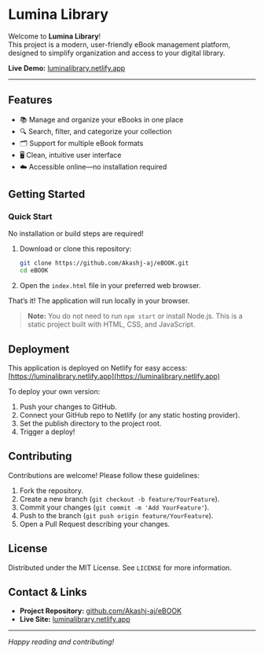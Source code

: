 # Lumina Library

Welcome to **Lumina Library**!  
This project is a modern, user-friendly eBook management platform, designed to simplify organization and access to your digital library.

**Live Demo:** [luminalibrary.netlify.app](https://luminalibrary.netlify.app)

---

## Features

- 📚 Manage and organize your eBooks in one place
- 🔍 Search, filter, and categorize your collection
- 🗂️ Support for multiple eBook formats
- 🖥️ Clean, intuitive user interface
- ☁️ Accessible online—no installation required


## Getting Started

### Quick Start

No installation or build steps are required!

1. Download or clone this repository:
   ```bash
   git clone https://github.com/Akashj-aj/eBOOK.git
   cd eBOOK
   ```
2. Open the `index.html` file in your preferred web browser.

That’s it! The application will run locally in your browser.

> **Note:** You do not need to run `npm start` or install Node.js. This is a static project built with HTML, CSS, and JavaScript.

## Deployment

This application is deployed on Netlify for easy access:  
[https://luminalibrary.netlify.app](https://luminalibrary.netlify.app)

To deploy your own version:

1. Push your changes to GitHub.
2. Connect your GitHub repo to Netlify (or any static hosting provider).
3. Set the publish directory to the project root.
4. Trigger a deploy!

## Contributing

Contributions are welcome! Please follow these guidelines:

1. Fork the repository.
2. Create a new branch (`git checkout -b feature/YourFeature`).
3. Commit your changes (`git commit -m 'Add YourFeature'`).
4. Push to the branch (`git push origin feature/YourFeature`).
5. Open a Pull Request describing your changes.

## License

Distributed under the MIT License. See `LICENSE` for more information.

## Contact & Links

- **Project Repository:** [github.com/Akashj-aj/eBOOK](https://github.com/Akashj-aj/eBOOK)
- **Live Site:** [luminalibrary.netlify.app](https://luminalibrary.netlify.app)

---

*Happy reading and contributing!*
